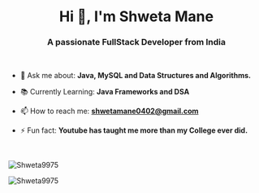 <h1 align="center">Hi 👋, I'm Shweta Mane</h1>
<h3 align="center">A passionate FullStack Developer from India</h3>
<br>

- 💬 Ask me about: **Java, MySQL and Data Structures and Algorithms.**

- 📚 Currently Learning: **Java Frameworks and DSA**

- 📫 How to reach me: **shwetamane0402@gmail.com**

- ⚡ Fun fact: **Youtube has taught me more than my College ever did.**

<br>
<p>&nbsp;<img align="left" src="https://github-readme-stats.vercel.app/api?username=Shweta9975&show_icons=true&locale=en&theme=tokyonight" alt="Shweta9975" /></p>

<p><img align="left" src="https://github-readme-stats.vercel.app/api/top-langs?username=Shweta9975&show_icons=true&locale=en&layout=compact&theme=tokyonight" alt="Shweta9975" /></p>
